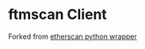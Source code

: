 # ftmscan Client

Forked from [etherscan python wrapper](https://github.com/corpetty/py-etherscan-api)

